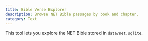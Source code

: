 ```yaml
---
title: Bible Verse Explorer
description: Browse NET Bible passages by book and chapter.
category: Text
---
```


This tool lets you explore the NET Bible stored in `data/net.sqlite`.
